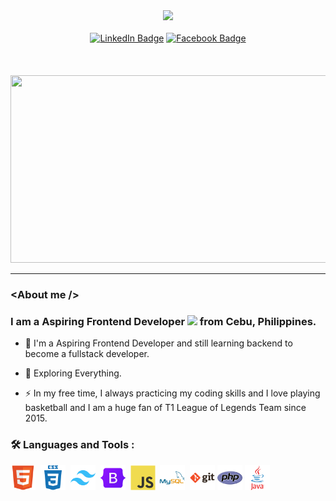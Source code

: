 <div id="header" align="center">
  <img src="https://media.giphy.com/media/M9gbBd9nbDrOTu1Mqx/giphy.gif" width="100"/>
</div>
<br>
<div id="badges" align="center">
  <a href="#"><img src="https://img.shields.io/badge/LinkedIn-blue?style=for-the-badge&logo=linkedin&logoColor=white" alt="LinkedIn Badge"/></a>
  <a href="www.facebook.com/sgwykdn"  target="_blank"> <img src="https://img.shields.io/badge/Facebook-blue?style=for-the-badge&logo=facebook&logoColor=white" alt="Facebook Badge"/></a>
</div>
<div align="center">
  <br>
  <img src="https://komarev.com/ghpvc/?username=denshoelacee&style=flat-square&color=blue" alt=""/>
  
</div>

<br>
<div align="center">
  <img src="https://media.giphy.com/media/dWesBcTLavkZuG35MI/giphy.gif" width="600" height="300"/>
</div>
<hr>
 <h3><span><<span>About me</span>&nbsp;/></span></h3>
<h3>I am a Aspiring Frontend Developer <img src="https://media.giphy.com/media/WUlplcMpOCEmTGBtBW/giphy.gif" width="30"> from Cebu, Philippines.</h3>
   
- :telescope: I'm a Aspiring Frontend Developer and still learning backend to become a fullstack developer.

- :seedling: Exploring Everything.

- :zap: In my free time, I always practicing my coding skills and I love playing basketball and I am a huge fan of T1 League of Legends Team since 2015.

### :hammer_and_wrench: Languages and Tools :

<div>
  <img src="https://github.com/devicons/devicon/blob/master/icons/html5/html5-original.svg" title="HTML5" alt="HTML" width="40" height="40"/>&nbsp;
  <img src="https://github.com/devicons/devicon/blob/master/icons/css3/css3-plain-wordmark.svg"  title="CSS3" alt="CSS" width="40" height="40"/>&nbsp;
  <img src="https://github.com/devicons/devicon/blob/master/icons/tailwindcss/tailwindcss-original.svg" title="tailwind" alt="tailwind" width="40" height="40"/>&nbsp;
  <img src="https://github.com/devicons/devicon/blob/master/icons/bootstrap/bootstrap-original.svg" title="bootstrap" alt="bootstrap" width="40" height="40"/>&nbsp;
  <img src="https://github.com/devicons/devicon/blob/master/icons/javascript/javascript-original.svg" title="JavaScript" alt="JavaScript" width="40" height="40"/>&nbsp;
  <img src="https://github.com/devicons/devicon/blob/master/icons/mysql/mysql-original-wordmark.svg" title="MySQL"  alt="MySQL" width="40" height="40"/>&nbsp;
  <img src="https://github.com/devicons/devicon/blob/master/icons/git/git-original-wordmark.svg" title="Git" **alt="Git" width="40" height="40"/>
  <img src="https://github.com/devicons/devicon/blob/master/icons/php/php-original.svg" title="php" **alt="php" width="40" height="40"/>
  <img src="https://github.com/devicons/devicon/blob/master/icons/java/java-original-wordmark.svg" title="Java" alt="Java" width="40" height="40"/>&nbsp;
</div>


<!---
denshoelacee/denshoelacee is a ✨ special ✨ repository because its `README.md` (this file) appears on your GitHub profile.
You can click the Preview link to take a look at your changes.
--->
